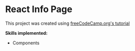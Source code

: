 # React Info Page

This project was created using [freeCodeCamp.org's tutorial](https://youtu.be/bMknfKXIFA8)

**Skills implemented:**
* Components